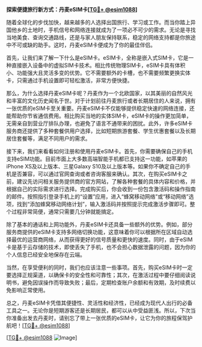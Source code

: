 **探索便捷旅行新方式：丹麦eSIM卡[[TG💪+ @esim1088](https://t.me/s/esim1088)]**

随着全球化的步伐加快，越来越多的人选择出国旅行、学习或工作。而当你踏上异国他乡的土地时，手机信号和网络连接就成为了一项必不可少的需求。无论是寻找当地美食、查询交通路线，还是与家人朋友保持联系，稳定的网络支持都是你旅途中不可或缺的助手。这时，丹麦eSIM卡便成为了你的最佳伴侣。

首先，让我们来了解一下什么是eSIM卡。eSIM卡，全称是嵌入式SIM卡，它是一种直接嵌入设备中的虚拟SIM卡技术。相比传统物理SIM卡，eSIM卡具有体积小、功能强大且灵活多变的优势。它不需要额外的卡槽，也不需要频繁更换实体卡，只需通过手机设置即可轻松激活，非常方便快捷。

那么，为什么选择丹麦eSIM卡呢？丹麦作为一个北欧国家，以其美丽的自然风光和丰富的文化历史闻名于世。对于计划前往丹麦旅行或者长期居住的人来说，拥有一张优质的eSIM卡至关重要。丹麦eSIM卡不仅能够提供稳定快速的网络连接，还能帮助你节省通信费用。相比购买当地的实体SIM卡，eSIM卡的操作更加简单，无需亲自到营业厅排队办理，也避免了语言不通带来的困扰。此外，许多eSIM卡服务商还提供了多种套餐供用户选择，比如短期旅游套餐、学生优惠套餐以及长期居住套餐等，满足不同用户的需求。

接下来，我们来看看如何注册和使用丹麦eSIM卡。首先，你需要确保自己的手机支持eSIM功能。目前市面上大多数高端智能手机都已支持这一功能，如苹果的iPhone XS及以上版本、三星Galaxy S10及以上版本等。如果你不确定自己的手机是否兼容，可以通过官网查询或者咨询客服来确认。其次，在购买eSIM卡之前，建议先访问相关服务提供商的官方网站，了解各种套餐的具体内容和价格，并根据自己的实际需求进行选择。完成购买后，你会收到一份包含激活码和操作指南的邮件。按照指引登录手机上的“设置”应用，进入“蜂窝移动网络”或“移动网络”选项，找到“添加蜂窝移动网络计划”，输入激活码并按照提示完成激活步骤即可。整个过程非常简便，通常只需要几分钟就能搞定。

除了基本的通话和上网功能外，丹麦eSIM卡还具备一些额外的优势。例如，部分服务商提供的eSIM卡支持多网络切换功能，这意味着你可以根据所在区域自动选择最优的运营商网络，从而获得更好的信号质量和更快的速度。同时，由于eSIM卡是基于云存储的技术，即使丢失了手机，也不会担心数据泄露的问题，因为你的个人信息已经安全地保存在云端。

当然，在享受便利的同时，我们也应该注意一些事项。首先，购买eSIM卡时一定要选择正规渠道，以确保卡的安全性和可靠性；其次，在激活过程中要仔细阅读说明书，避免因误操作而导致失败；最后，定期检查账户余额和有效期，及时续费以免影响正常使用。

总之，丹麦eSIM卡凭借其便捷性、灵活性和经济性，已经成为现代人出行的必备工具之一。无论你是短期游客还是长期居民，都可以从中受益匪浅。所以，下次当你准备出发去丹麦时，请别忘了带上一张优质的eSIM卡，让它为你的旅程保驾护航吧！[[TG💪+ @esim1088](https://t.me/s/esim1088)]

[[TG💪+ @esim1088](https://t.me/s/esim1088) ![Image](https://i.postimg.cc/4NQfJmqS/Snipaste-2025-05-13-00-14-12.png)]